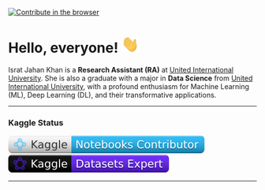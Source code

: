 [![Contribute in the browser](https://gitpod.io/button/open-in-gitpod.svg)](https://gitpod.io/#https://github.com/IsratIJK/IsratIJK)

# Hello, everyone! <img src="./img/wave.gif" width="35px" height= "35px">

Israt Jahan Khan is a **Research Assistant (RA)** at [United International University](https://www.uiu.ac.bd/). She is also a graduate with a major in **Data Science** from [United International University](https://www.uiu.ac.bd/), with a profound enthusiasm for Machine Learning (ML), Deep Learning (DL), and their transformative applications. 



---

### Kaggle Status


<div>
  <a href="https://www.kaggle.com/isratjahankhan">
    <img src="./kaggle-badges/NotebooksRank/plastic-white.svg" alt="KaggleNotebooksRank" />
  </a>
  <a href="https://www.kaggle.com/isratjahankhan">
    <img src="./kaggle-badges/DatasetsRank/plastic-black.svg" alt="KaggleDatasetRank" />
  </a>
</div>

---
